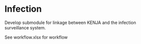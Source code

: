 # Infection
 Develop submodule for linkage between KENJA and the infection surveillance system.
 
 
See workflow.xlsx for workflow
